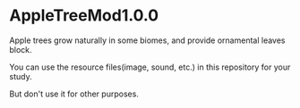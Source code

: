 # AppleTreeMod1.0.0
Apple trees grow naturally in some biomes, and provide ornamental leaves block.

You can use the resource files(image, sound, etc.) in this repository for your study.

But don't use it for other purposes.
